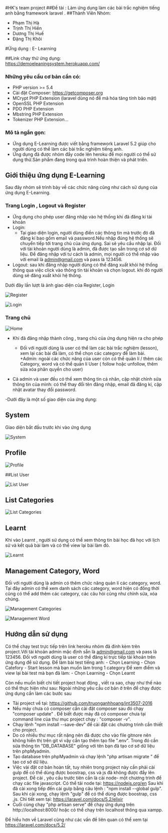 #HK's team project
##Đề tài : Làm ứng dụng làm các bài trắc nghiệm tiếng anh bằng framework laravel .
##Thành Viên Nhóm:
-	Phạm Thị Hà
-	Trịnh Thị Hiền
-	Dương Thị Huế
-	Đặng Thị Khôi

#Ứng dụng : E- Learning

##Link chạy thử ứng dụng:  
https://demoeleaningsystem.herokuapp.com/

### Những yêu cầu cơ bản cần có: 
- PHP version >= 5.4
- Cài đặt Composer: https://getcomposer.org
- MCrypt PHP Extension (laravel dùng nó để mã hóa tăng tính bảo mật)
- OpenSSL PHP Extension
- PDO PHP Extension
- Mbstring PHP Extension
- Tokenizer PHP Extension...

### Mô tả ngắn gọn: 
- Ứng dụng E-Learning được viết bằng framework Laravel 5.2 giúp cho người dùng có thể làm các bài trắc nghiệm tiếng anh.
- Ứng dụng đã được nhóm đẩy code lên heroku để mọi người có thể sử dụng thử.Sản phẩm đang trong quá trình hoàn thiện và phát triển.

## Giới thiệu ứng dụng E-Learning

Sau đây nhóm sẽ trình bày về các chức năng cũng như cách sử dụng của ứng dụng E-Learning.

### Trang Login , Logout và Register
- Ứng dụng cho phép user đăng nhập vào hệ thống khi đã đăng kí tài khoản
- Login:
    + Tại giao diện login, người dùng điền các thông tin mà trước đó đã đăng kí bao gồm email và password.Nếu nhập đúng hệ thống sẽ chuyển tiếp tới trang chủ của ứng dụng. Sai sẽ yêu cầu nhập lại.
    Đối với tài khoản người dùng là admin, đã được tạo sẵn trong cơ sở dữ liệu. Để đăng nhập với tư cách là admin, mọi người có thể nhập vào với email là admin@gmail.com và pass là 123456.
- Logout: sau khi đăng nhập người dùng có thể đăng xuất khỏi hệ thống thông qua việc click vào thông tin tài khoản và chọn logout. khi đó người dùng sẽ đăng xuất khỏi hệ thống.

Dưới đây lần lượt là ảnh giao diện của Register, Login

![Register](https://github.com/truonganhhoang/int3507-2016/blob/master/HK/images/Register.jpg)

![Login](https://github.com/truonganhhoang/int3507-2016/blob/master/HK/images/Login.jpg)


### Trang chủ

![Home](https://github.com/truonganhhoang/int3507-2016/blob/master/HK/images/Home.jpg)

- Khi đã đăng nhập thành công , trang chủ của ứng dụng hiện ra cho phép
    + Đối với người dùng là user có thể làm các bài trắc nghiệm (lesson), xem lại các bài đã làm, có thể chọn các category để làm bài.
    +Admin: ngoài các chức năng của user còn có thể quản lí / thêm các Category, word và có thể quản lí User ( follow hoặc unfollow, thêm sửa xóa phân quyền cho user)

- Cả admin và user đều có thể xem thông tin cá nhân, cập nhật chỉnh sửa thông tin của mình: có thể thay đổi tên đăng nhập, email đã đăng kí, cập nhật avatar thay đổi password.

-Dưới đây là một số giao diện của ứng dụng:

## System

Giao diện bắt đầu trước khi vào ứng dụng

![System](https://github.com/truonganhhoang/int3507-2016/blob/master/HK/images/System.jpg)

## Profile

![Profile](https://github.com/truonganhhoang/int3507-2016/blob/master/HK/images/Profile.jpg)

##List User

![List User](https://github.com/truonganhhoang/int3507-2016/blob/master/HK/images/Users.jpg)

## List Categories

![List Categories](https://github.com/truonganhhoang/int3507-2016/blob/master/HK/images/Category.jpg)

## Learnt

Khi vào Learnt , người sử dụng có thể xem thông tin bài học đã học với lịch sử và kết quả bài làm và có thể view lại bài làm đó.

![Learnt](https://github.com/truonganhhoang/int3507-2016/blob/master/HK/images/Learn.jpg)

## Management Category, Word

Đối với người dùng là admin có thêm chức năng quản lí các category, word. Tại đây admin có thể xem danh sách các category, word hiện có đồng thời cũng có thể add thêm các category, các câu hỏi cũng như chỉnh sửa, xóa chúng.

![Management Categories](https://github.com/truonganhhoang/int3507-2016/blob/master/HK/images/ManagementCategory.jpg)

![Management Word](https://github.com/truonganhhoang/int3507-2016/blob/master/HK/images/ManagementWord.jpg)


## Hướng dẫn sử dụng
Có thể chạy test trực tiếp trên link heroku nhóm đã đính kèm trên project.Với tài khoản admin mặc định sẵn là admin@gmail.com và pass là 123456.
Đối với người dùng là user có thể đăng kí trực tiếp tài khoản trên ứng dụng để sử dụng.
Để làm bài test tiếng anh: 
    - Chọn Learning 
    - Chọn Catefory 
    - Start lesson mà bạn muốn làm trong 1 category 
Để xem điểm và view lại bài test mà bạn đã làm:
    - Chọn Learning 
    - Chọn Learnt 

Còn nếu muốn biết chi tiết project hoạt động , viết ra sao, chạy như thế nào có thể thực hiện như sau:
Ngoài những yêu cầu cơ bản ở trên để chạy được ứng dụng cần làm các bước sau
- Tải project về tại: https://github.com/truonganhhoang/int3507-2016
- Nếu máy chưa có composer cần cài đặt composer sau đó chạy "composer update" . Để biết được máy đã có composer chưa tại command line của thư mục project chạy : "composer -v".
- Chạy lệnh "npm install --save-dev" để cài đặt các chương trình cần thiết cho project.
- Do có nhiều thư mục rất nặng nên đã được cho vào file gitnore nên không hiển thị trên git vì vậy cần tạo thêm tạo file ".env". Trong đó cần sửa thông tin "DB_DATABASE" giống với tên bạn đã tạo cơ sở dữ liệu trên phpMyadmin.
- Tạo database trên phpMyadmin và chạy lệnh "php artisan migrate " để tạo cơ sở dữ liệu.
- Việc vài đặt cơ bản hoàn tất, tuy nhiên trong project này cần phải cài gulp để có thể dùng được boostrap, css và js đã không được đẩy lên project. Để cài , yêu cầu trước tiên cần là cài node- một chương trình để chạy các file javascript.
Có thể tải node tại: https://nodejs.org/en
Sau khi đã cài xong tiếp đến cài gulp bằng câu lệnh : "npm install --global gulp". Sau khi cài xong, chạy lệnh "gulp" để có thể dùng được boostrap, css ,js.
Chi tiết xem tại: https://laravel.com/docs/5.2/elixir
- Cuối cùng chạy "php artisan serve" để chạy ứng dụng trên http://localhost:8000/ hoặc có thể chạy trên localhost thông qua xampp.

Để hiểu hơn về Laravel cũng như các vấn đề liên quan có thể xem tại https://laravel.com/docs/5.2/
